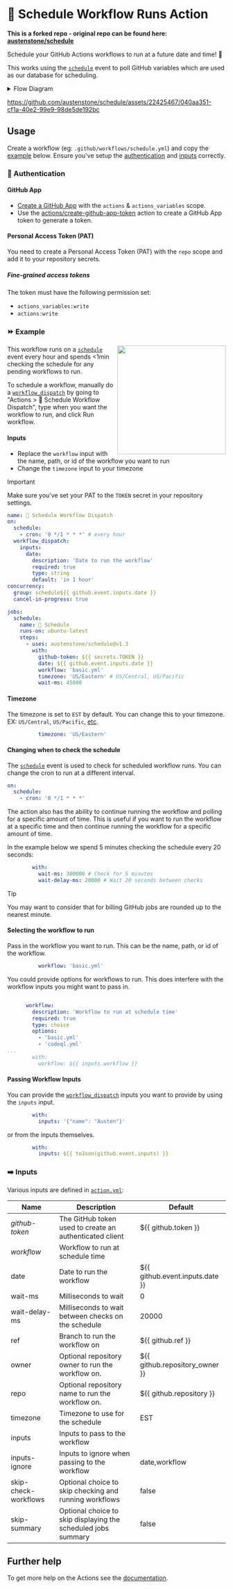 # 📅 Schedule Workflow Runs Action

**This is a forked repo - original repo can be found here: [austenstone/schedule](https://github.com/austenstone/schedule)**

Schedule your GitHub Actions workflows to run at a future date and time! 🤯

This works using the [`schedule`](https://docs.github.com/en/actions/using-workflows/events-that-trigger-workflows#schedule) event to poll GitHub variables which are used as our database for scheduling.

<details>
<summary>Flow Diagram</summary>

```mermaid
flowchart LR
    A([`workflow_dispatch`]) --> H[Create scheduled workflow]
    W([`schedule`]) ---> I
    B([`other`]) ---> I
    H --> I[Fetch scheduled workflows]
    I --> P((For Each\nscheduled\nworkflow))
    P --> Q{Is it time to run\nscheduled workflow?}
    Q --> |yes| R[Run scheduled workflow]
    R --> S[Delete scheduled workflow]
    S --> V{Have we waited\n`wait-ms`?}
    V --> |no| T[Wait\n`wait-delay-ms`]
    T --> I
    V --> |yes| U[Write job summary]
    Q --> |no| V
```

</details>

https://github.com/austenstone/schedule/assets/22425467/040aa351-cf1a-40e2-99e9-98de5de192bc

## Usage

Create a workflow (eg: `.github/workflows/schedule.yml`) and copy the [example](#-example) below. Ensure you've setup the [authentication](#-authentication) and [inputs](#%EF%B8%8F-inputs) correctly.

### 🔑 Authentication

#### GitHub App

* [Create a GitHub App](https://github.com/settings/apps/new?name=actions-scheduler&description=Schedule%20GitHub%20Actions%20runs.&url=https://github.com&public=false&actions=write&actions_variables=write&webhook_active=false) with the `actions` & `actions_variables` scope.
* Use the [actions/create-github-app-token](https://github.com/actions/create-github-app-token?tab=readme-ov-file#create-github-app-token) action to create a GitHub App token to generate a token.

#### Personal Access Token (PAT)

You need to create a Personal Access Token (PAT) with the `repo` scope and add it to your repository secrets.

##### Fine-grained access tokens

The token must have the following permission set:

* `actions_variables:write`
* `actions:write`

### ⏩ Example

<img align="right" src="https://github.com/austenstone/schedule/assets/22425467/c0e844ec-11b2-4449-919d-c03786ff066a" width="250px">

This workflow runs on a [`schedule`](https://docs.github.com/en/actions/using-workflows/events-that-trigger-workflows#schedule) event every hour and spends <1min checking the schedule for any pending workflows to run.

To schedule a workflow, manually do a [`workflow_dispatch`](https://docs.github.com/en/actions/using-workflows/events-that-trigger-workflows#workflow_dispatch) by going to "Actions > 📅 Schedule Workflow Dispatch", type when you want the workflow to run, and click Run workflow.

#### Inputs

* Replace the `workflow` input with the name, path, or id of the workflow you want to run
* Change the `timezone` input to your timezone

> [!IMPORTANT]  
> Make sure you've set your PAT to the `TOKEN` secret in your repository settings.

```yml
name: 📅 Schedule Workflow Dispatch
on:
  schedule:
    - cron: '0 */1 * * *' # every hour
  workflow_dispatch:
    inputs:
      date:
        description: 'Date to run the workflow'
        required: true
        type: string
        default: 'in 1 hour'
concurrency:
  group: schedule${{ github.event.inputs.date }}
  cancel-in-progress: true

jobs:
  schedule:
    name: 📅 Schedule
    runs-on: ubuntu-latest
    steps:
      - uses: austenstone/schedule@v1.3
        with:
          github-token: ${{ secrets.TOKEN }}
          date: ${{ github.event.inputs.date }}
          workflow: 'basic.yml'
          timezone: 'US/Eastern' # US/Central, US/Pacific
          wait-ms: 45000
```

#### Timezone

The timezone is set to `EST` by default. You can change this to your timezone. EX: `US/Central`, `US/Pacific`, [etc](https://en.wikipedia.org/wiki/List_of_tz_database_time_zones).

```yml
          timezone: 'US/Eastern'
```

#### Changing when to check the schedule

The [`schedule`](https://docs.github.com/en/actions/using-workflows/events-that-trigger-workflows#schedule) event is used to check for scheduled workflow runs. You can change the cron to run at a different interval.

```yml
on:
  schedule:
    - cron: '0 */1 * * *'
```

The action also has the ability to continue running the workflow and polling for a specific amount of time. This is useful if you want to run the workflow at a specific time and then continue running the workflow for a specific amount of time.

In the example below we spend 5 minutes checking the schedule every 20 seconds:

```yml
        with:
          wait-ms: 300000 # Check for 5 minutes
          wait-delay-ms: 20000 # Wait 20 seconds between checks
```

> [!TIP]
> You may want to consider that for billing GitHub jobs are rounded up to the nearest minute.

#### Selecting the workflow to run

Pass in the workflow you want to run. This can be the name, path, or id of the workflow.

```yml
          workflow: 'basic.yml'
```

You could provide options for workflows to run. This does interfere with the workflow inputs you might want to pass in.

```yml

      workflow:
        description: 'Workflow to run at schedule time'
        required: true
        type: choice
        options:
          - 'basic.yml'
          - 'codeql.yml'
...
        with:
          workflow: ${{ inputs.workflow }}
```     

#### Passing Workflow Inputs

You can provide the [`workflow_dispatch`](https://docs.github.com/en/actions/using-workflows/events-that-trigger-workflows#workflow_dispatch) inputs you want to provide by using the `inputs` input.

```yml
        with:
          inputs: '{"name": "Austen"}'
```

or from the inputs themselves.

```yml
        with:
          inputs: ${{ toJson(github.event.inputs) }}
```

### ➡️ Inputs
Various inputs are defined in [`action.yml`](action.yml):

| Name | Description | Default |
| --- | - | - |
| *github-token* | The GitHub token used to create an authenticated client | ${{ github.token }} |
| *workflow* | Workflow to run at schedule time |  |
| date | Date to run the workflow | ${{ github.event.inputs.date }} |
| wait-ms | Milliseconds to wait | 0 |
| wait-delay-ms | Milliseconds to wait between checks on the schedule | 20000 |
| ref | Branch to run the workflow on | ${{ github.ref }} |
| owner | Optional repository owner to run the workflow on. | ${{ github.repository_owner }} |
| repo | Optional repository name to run the workflow on. | ${{ github.repository }} |
| timezone | Timezone to use for the schedule | EST |
| inputs | Inputs to pass to the workflow |
| inputs-ignore | Inputs to ignore when passing to the workflow | date,workflow |
| skip-check-workflows | Optional choice to skip checking and running workflows | false |
| skip-summary | Optional choice to skip displaying the scheduled jobs summary | false |

<!-- 
## ⬅️ Outputs
| Name | Description |
| --- | - |
| output | The output. |
-->

## Further help
To get more help on the Actions see the [documentation](https://docs.github.com/en/actions).
